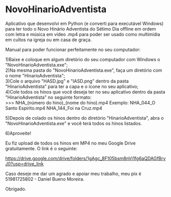 # NovoHinarioAdventista
<p>Aplicativo que desenvolvi em Python (e converti para executável Windows) para ter todo o Novo Hinário Adventista do Sétimo Dia offline em ordem com letra e música em vídeo .mp4 para poder ser usado como multimídia em cultos na igreja ou em casa de graça.</p>

Manual para poder funcionar perfeitamente no seu computador:

1)Baixe e coloque em algum diretório do seu computador com Windows o "NovoHinarioAdventista.exe";<br>
2)Na mesma pasta do "NovoHinarioAdventista.exe", faça um diretório com o nome "HinarioAdventista";<br>
3)Cole o arquivo "HASD.jpg" e "IASD.png" dentro da pasta "HinarioAdventista" para ter a capa e o ícone no seu aplicativo;<br>
4)Cole todos os hinos que você deseja ter no seu aplicativo dentro da pasta "HinarioAdventista" no seguinte formato:<br>
    >>> NHA_(número do hino)_(nome do hino).mp4
        Exemplo: NHA_044_O Santo Espírito.mp4
                 NHA_144_Foi na Cruz.mp4
                 
5)Depois de colado os hinos dentro do diretório "HinarioAdventista", abra o "NovoHinarioAdventista.exe" e você terá todos os hinos listados.

6)Aproveite!


Eu fiz upload de todos os hinos em MP4 no meu Google Drive gratuitamente. O link é o seguinte:

https://drive.google.com/drive/folders/1gAgc_8F105bsm8nVj1fg6aQDAGfBryJ0?usp=drive_link


Caso deseje me dar um agrado e apoiar meu trabalho, meu pix é 51981725802 - Daniel Bueno Moreira.


Obrigado.
